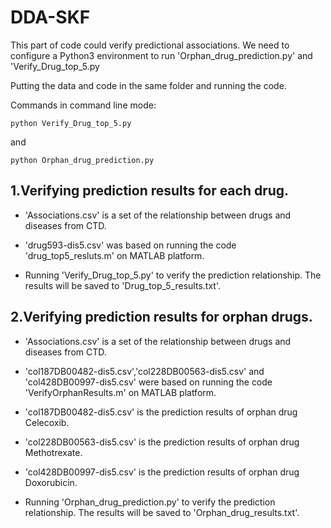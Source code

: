 # DDA-SKF
This part of code could verify predictional associations. We need to configure a Python3 environment to run 'Orphan_drug_prediction.py' and 'Verify_Drug_top_5.py

Putting the data and code in the same folder and running the code.

Commands in command line mode:

    python Verify_Drug_top_5.py

and

    python Orphan_drug_prediction.py

## 1.Verifying prediction results for each drug.

* 'Associations.csv' is a set of the relationship between drugs and diseases from CTD.

* 'drug593-dis5.csv' was based on running the code 'drug_top5_resluts.m' on MATLAB platform.

* Running 'Verify_Drug_top_5.py' to verify the prediction relationship. The results will be saved to 'Drug_top_5_results.txt'.

## 2.Verifying prediction results for orphan drugs.

* 'Associations.csv' is a set of the relationship between drugs and diseases from CTD.

* 'col187DB00482-dis5.csv','col228DB00563-dis5.csv' and 'col428DB00997-dis5.csv' were based on running the code 'VerifyOrphanResults.m' on MATLAB platform.

* 'col187DB00482-dis5.csv' is the prediction results of orphan drug Celecoxib.

* 'col228DB00563-dis5.csv' is the prediction results of orphan drug Methotrexate.

* 'col428DB00997-dis5.csv' is the prediction results of orphan drug Doxorubicin.

* Running 'Orphan_drug_prediction.py' to verify the prediction relationship. The results will be saved to 'Orphan_drug_results.txt'.



